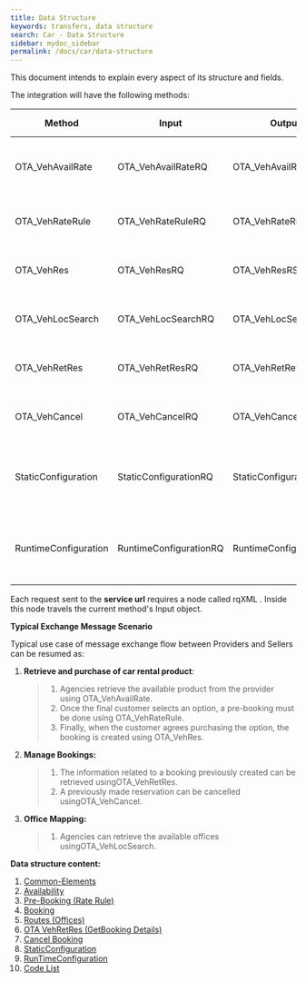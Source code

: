 ```yaml
---
title: Data Structure
keywords: transfers, data structure
search: Car - Data Structure
sidebar: mydoc_sidebar
permalink: /docs/car/data-structure
---
```


This document intends to explain every aspect of its structure and
fields.

The integration will have the following methods:



| **Method**		| **Input**		| **Output**		| **Required**	| **Description Endpoint**	|
| --------------------- | --------------------- | --------------------- | ------------- | ----------------------------- |
| OTA_VehAvailRate	| OTA_VehAvailRateRQ	| OTA_VehAvailRateRS	| Yes 		| Makes an availability call Car Booking Endpoint. |
| OTA_VehRateRule	| OTA_VehRateRuleRQ	| OTA_VehRateRuleRS 	| Yes		| Makes a pre-booking Car Booking Endpoint |
| OTA_VehRes		| OTA_VehResRQ		| OTA_VehResRS		| Yes		| Makes a booking Car Booking Endpoint |
| OTA_VehLocSearch	| OTA_VehLocSearchRQ	| OTA_VehLocSearchRS 	| Yes		| Gets a static offices list Car Batch Endpoint |
| OTA_VehRetRes		| OTA_VehRetResRQ	| OTA_VehRetResRS	| No	 	| Gets booking details Car Booking Endpoint |
| OTA_VehCancel		| OTA_VehCancelRQ	| OTA_VehCancelRS	| No	 	| Cancels a booking Car Booking Endpoint |
| StaticConfiguration	| StaticConfigurationRQ	| StaticConfigurationRS	| Yes	 	| Returns the information related to the configuration of the provider. |
| RuntimeConfiguration	| RuntimeConfigurationRQ|RuntimeConfigurationRS	| Yes		| Returns information related to the behaviour of the integration. |



Each request sent to the **service url** requires a node called rqXML .
Inside this node travels the current method's Input object.



**Typical Exchange Message Scenario**

Typical use case of message exchange flow between Providers and Sellers
can be resumed as:



1.  **Retrieve and purchase of car rental product**:

    > 1.  Agencies retrieve the available product from the provider
    >     using OTA_VehAvailRate.
    > 2.  Once the final customer selects an option, a pre-booking must
    >     be done using OTA_VehRateRule.
    > 3.  Finally, when the customer agrees purchasing the option, the
    >     booking is created using OTA_VehRes.

2.  **Manage Bookings:**

    > 1.  The information related to a booking previously created can be
    >     retrieved usingOTA_VehRetRes.
    > 2.  A previously made reservation can be cancelled
    >     usingOTA_VehCancel.

3.  **Office Mapping:**

    > 1.  Agencies can retrieve the available offices
    >     usingOTA_VehLocSearch.



**Data structure content:**

1. [Common-Elements](/docs/car/DSF/common-elements)
2. [Availability](/docs/car/DSF/avail)
3. [Pre-Booking (Rate Rule)](/docs/car/DSF/rate-rule)
4. [Booking](/docs/activities/DSF/reservation)
5. [Routes (Offices)](/docs/car/DSF/routes)
6. [OTA VehRetRes (GetBooking Details)](/docs/car/DSF/valuation)
7. [Cancel Booking](/docs/car/DSF/cancel)
8. [StaticConfiguration](/docs/car/DSF/static-configuration)
9. [RunTimeConfiguration](/docs/car/DSF/runtimeconfiguration)
10. [Code List](/docs/car/DSF/code-lists)

